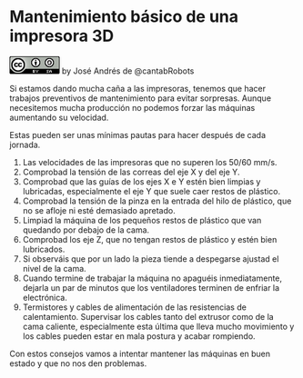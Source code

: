 # Mantenimiento básico de una impresora 3D

![Licencia CC by SA](./images/CCbySQ_88x31.png) by José Andrés de @cantabRobots


Si estamos dando mucha caña a las impresoras, tenemos que hacer trabajos preventivos de mantenimiento para evitar sorpresas. Aunque necesitemos mucha producción no podemos forzar las máquinas aumentando su velocidad. 

Estas pueden ser unas mínimas pautas para hacer después de cada jornada.

1. Las velocidades de las impresoras que no superen los 50/60 mm/s.
1. Comprobad la tensión de las correas del eje X y del eje Y.
1. Comprobad que las guías de los ejes X e Y estén bien limpias y lubricadas, especialmente el eje Y que suele caer restos de plástico.
1. Comprobad la tensión de la pinza en la entrada del hilo de plástico, que no se afloje ni esté demasiado apretado.
1. Limpiad la máquina de los pequeños restos de plástico que van quedando por debajo de la cama.
1. Comprobad los eje Z, que no tengan restos de plástico y estén bien lubricados.
1. Si observáis que por un lado la pieza tiende a despegarse ajustad el nivel de la cama.
1. Cuando termine de trabajar la máquina no apaguéis inmediatamente, dejarla un par de minutos que los ventiladores terminen de enfriar la electrónica.
1. Termistores y cables de alimentación de las resistencias de calentamiento. Supervisar los cables tanto del extrusor como de la cama caliente, especialmente esta última que lleva mucho movimiento y los cables pueden estar en mala postura y acabar rompiendo.

Con estos consejos vamos a intentar mantener las máquinas en buen estado y que no nos den problemas.